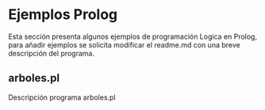 ﻿
# Ejemplos Prolog
Esta sección presenta algunos ejemplos de programación Logica en Prolog, para añadir ejemplos se solicita modificar el readme.md con una breve descripción del programa.

## arboles.pl
Descripción programa arboles.pl